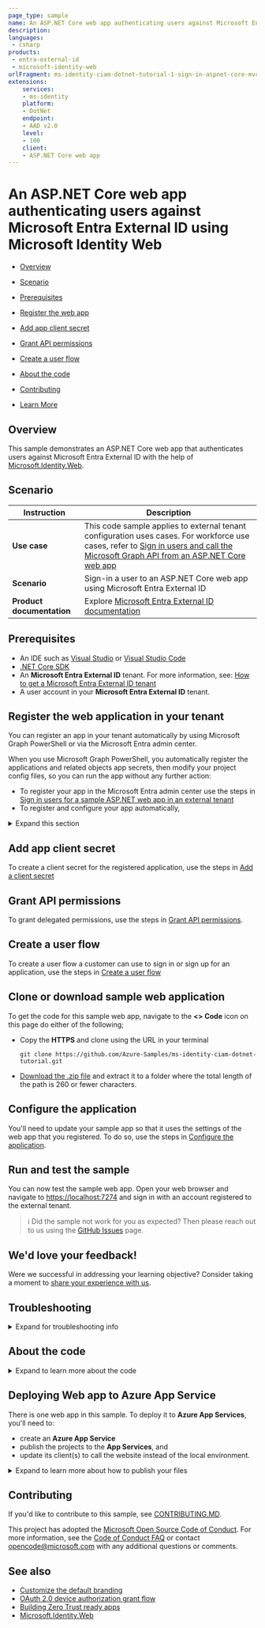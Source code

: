 ```yaml
---
page_type: sample
name: An ASP.NET Core web app authenticating users against Microsoft Entra External ID using Microsoft Identity Web
description: 
languages:
 - csharp
products:
 - entra-external-id
 - microsoft-identity-web
urlFragment: ms-identity-ciam-dotnet-tutorial-1-sign-in-aspnet-core-mvc
extensions:
    services: 
    - ms-identity
    platform: 
    - DotNet
    endpoint: 
    - AAD v2.0
    level: 
    - 100
    client: 
    - ASP.NET Core web app
---
```


# An ASP.NET Core web app authenticating users against Microsoft Entra External ID using Microsoft Identity Web

* [Overview](#overview)
* [Scenario](#scenario)
* [Prerequisites](#prerequisites)
* [Register the web app](#register-the-web-application-in-your-tenant)
* [Add app client secret](#add-app-client-secret)
* [Grant API permissions](#grant-api-permissions)
* [Create a user flow](#create-a-user-flow)

* [About the code](#about-the-code)
* [Contributing](#contributing)
* [Learn More](#learn-more)

## Overview

This sample demonstrates an ASP.NET Core web app that authenticates users against Microsoft Entra External ID with the help of [Microsoft.Identity.Web](https://github.com/AzureAD/microsoft-identity-web).

## Scenario

| Instruction | Description |
| --- | --- |
| **Use case** | This code sample applies to external tenant configuration uses cases. For workforce use cases, refer to [Sign in users and call the Microsoft Graph API from an ASP.NET Core web app](https://learn.microsoft.com/en-us/entra/identity-platform/quickstart-web-app-dotnet-core-sign-in) |
| **Scenario** | Sign-in a user to an ASP.NET Core web app using Microsoft Entra External ID |
| **Product documentation** | Explore  [Microsoft Entra External ID documentation](https://learn.microsoft.com/entra/external-id/customers/) |

## Prerequisites

* An IDE such as [Visual Studio](https://visualstudio.microsoft.com/downloads/) or [Visual Studio Code](https://code.visualstudio.com/download)
* [.NET Core SDK](https://www.microsoft.com/net/learn/get-started)
* An **Microsoft Entra External ID** tenant. For more information, see: [How to get a Microsoft Entra External ID tenant](https://learn.microsoft.com/entra/external-id/customers/how-to-create-customer-tenant-portal)
* A user account in your **Microsoft Entra External ID** tenant.

## Register the web application in your tenant

You can register an app in your tenant automatically by using Microsoft Graph PowerShell or via the Microsoft Entra admin center.

When you use Microsoft Graph PowerShell, you automatically register the applications and related objects app secrets, then modify your project config files, so you can run the app without any further action:

* To register your app in the Microsoft Entra admin center use the steps in [Sign in users for a sample ASP.NET web app in an external tenant](https://learn.microsoft.com/en-us/entra/external-id/customers/sample-web-app-dotnet-sign-in#register-the-web-app)
* To register and configure your app automatically,

<details>
   <summary>Expand this section</summary>

> :warning: If you have never used **Microsoft Graph PowerShell** before, we recommend you go through the [App Creation Scripts Guide](./AppCreationScripts/AppCreationScripts.md) once to ensure that your environment is prepared correctly for this step.

1. Ensure that you have [PowerShell 7](https://learn.microsoft.com/powershell/scripting/install/installing-powershell-on-windows?view=powershell-7.3) or later.
1. Run the script to create your Microsoft Entra application and configure the code of the sample application accordingly.
1. For interactive process -in PowerShell, run:

    ```PowerShell
    cd .\AppCreationScripts\
    .\Configure.ps1 -TenantId "[Optional] - your tenant id" -AzureEnvironmentName "[Optional] - Azure environment, defaults to 'Global'"
    ```

> Other ways of running the scripts are described in [App Creation Scripts guide](./AppCreationScripts/AppCreationScripts.md). The scripts also provide a guide to automated application registration, configuration and removal which can help in your CI/CD scenarios.

> :information_source: This sample can make use of client certificates. You can use **AppCreationScripts** to register a Microsoft Entra application with certificates. See: [How to use certificates instead of client secrets](./README-use-certificate.md)

</details>

## Add app client secret

To create a client secret for the registered application, use the steps in [Add a client secret](https://learn.microsoft.com/en-us/entra/external-id/customers/sample-web-app-dotnet-sign-in#add-app-client-secret)

## Grant API permissions

To grant delegated permissions, use the steps in [Grant API permissions](https://learn.microsoft.com/en-us/entra/external-id/customers/sample-web-app-dotnet-sign-in#grant-api-permissions).

## Create a user flow

To create a user flow a customer can use to sign in or sign up for an application, use the steps in [Create a user flow](https://learn.microsoft.com/en-us/entra/external-id/customers/sample-web-app-dotnet-sign-in#create-a-user-flow)

## Clone or download sample web application

To get the code for this sample web app, navigate to the **<> Code** icon on this page do either of the following;
- Copy the **HTTPS** and clone using the URL in your terminal

    ```console
    git clone https://github.com/Azure-Samples/ms-identity-ciam-dotnet-tutorial.git
    ```

- [Download the .zip file](https://github.com/Azure-Samples/ms-identity-ciam-dotnet-tutorial/archive/refs/heads/main.zip) and extract it to a folder where the total length of the path is 260 or fewer characters.

## Configure the application

You'll need to update your sample app so that it uses the settings of the web app that you registered. To do so, use the steps in [Configure the application](https://learn.microsoft.com/en-us/entra/external-id/customers/sample-web-app-dotnet-sign-in#configure-the-application).

## Run and test the sample

You can now test the sample web app. Open your web browser and navigate to <https://localhost:7274> and sign in with an account registered to the external tenant.

> :information_source: Did the sample not work for you as expected? Then please reach out to us using the [GitHub Issues](../../../../issues) page.

## We'd love your feedback!

Were we successful in addressing your learning objective? Consider taking a moment to [share your experience with us](https://forms.microsoft.com/Pages/DesignPageV2.aspx?subpage=design&m2=1&id=v4j5cvGGr0GRqy180BHbR9p5WmglDttMunCjrD00y3NUMlJETFFSQVQ4SjBGQk9aVUhPS0JUOUJUUi4u).

## Troubleshooting

<details>
	<summary>Expand for troubleshooting info</summary>


ASP.NET Core applications create session cookies that represent the identity of the caller. Some Safari users using iOS 12 had issues which are described in ASP.NET Core #4467 and the Web kit bugs database Bug 188165 - iOS 12 Safari breaks ASP.NET Core 2.1 OIDC authentication.

If your web site needs to be accessed from users using iOS 12, you probably want to disable the SameSite protection, but also ensure that state changes are protected with CSRF anti-forgery mechanism. See the how to fix section of Microsoft Security Advisory: iOS12 breaks social, WSFed and OIDC logins #4647

To provide feedback on or suggest features for Microsoft Entra ID, visit [User Voice page](https://feedback.azure.com/d365community/forum/79b1327d-d925-ec11-b6e6-000d3a4f06a4).
</details>

## About the code

<details>
	<summary>Expand to learn more about the code</summary>

This sample shows how to use the OpenID Connect ASP.NET Core middleware to sign in users from a single Microsoft Entra External ID tenant. The middleware is initialized in the `Program.cs` file by passing it the Client ID of the app, and the URL of the Microsoft Entra tenant where the app is registered. These values are  read from the `appsettings.json` file. The middleware takes care of:

- Downloading the Microsoft Entra metadata, finding the signing keys, and finding the issuer name for the tenant.
- Processing OpenID Connect sign-in responses by validating the signature and issuer in an incoming JWT, extracting the user's claims, and putting the claims in `ClaimsPrincipal.Current`.
- Integrating with the session cookie ASP.NET Core middleware to establish a session for the user.

You can trigger the middleware to send an OpenID Connect sign-in request by decorating a class or method with the `[Authorize]` attribute or by issuing a challenge (see the [AccountController.cs](https://github.com/aspnet/AspNetCore/blob/master/src/Azure/AzureAD/Authentication.AzureAD.UI/src/Areas/AzureAD/Controllers/AccountController.cs) file which is part of ASP.NET Core):

The middleware in this project is created as a part of the open-source [ASP.NET Core Security](https://github.com/aspnet/aspnetcore) project.

These steps are encapsulated in the [Microsoft.Identity.Web](https://github.com/AzureAD/microsoft-identity-web/wiki) library.

</details>

## Deploying Web app to Azure App Service

There is one web app in this sample. To deploy it to **Azure App Services**, you'll need to:

- create an **Azure App Service**
- publish the projects to the **App Services**, and
- update its client(s) to call the website instead of the local environment.

<details>
	<summary>Expand to learn more about how to publish your files</summary>

### Publish your files (ciam-aspnet-webapp)

#### Publish using Visual Studio

Follow the link to [Publish with Visual Studio](https://docs.microsoft.com/visualstudio/deployment/quickstart-deploy-to-azure).

#### Publish using Visual Studio Code

1. Install the Visual Studio Code extension [Azure App Service](https://marketplace.visualstudio.com/items?itemName=ms-azuretools.vscode-azureappservice).
1. Follow the link to [Publish with Visual Studio Code](https://docs.microsoft.com/aspnet/core/tutorials/publish-to-azure-webapp-using-vscode)

### Update the app registration

1. Navigate back to to the [Azure portal](https://portal.azure.com).
In the left-hand navigation pane, select the **Microsoft Entra ID** service, and then select **App registrations (Preview)**.
1. In the resulting screen, select the `ciam-aspnet-webapp` application.
1. In the app's registration screen, select **Authentication** in the menu.
    1. In the **Redirect URIs** section, update the reply URLs to match the site URL of your Azure deployment. For example:
        1. `https://ciam-aspnet-webapp.azurewebsites.net/`
        1. `https://ciam-aspnet-webapp.azurewebsites.net/signin-oidc`
    1. Update the **Front-channel logout URL** fields with the address of your service, for example [https://ciam-aspnet-webapp.azurewebsites.net](https://ciam-aspnet-webapp.azurewebsites.net)

> :warning: If your app is using an *in-memory* storage, **Azure App Services** will spin down your web site if it is inactive, and any records that your app was keeping will be empty. In addition, if you increase the instance count of your website, requests will be distributed among the instances. Your app's records, therefore, will not be the same on each instance.

</details>

## Contributing

If you'd like to contribute to this sample, see [CONTRIBUTING.MD](/CONTRIBUTING.md).

This project has adopted the [Microsoft Open Source Code of Conduct](https://opensource.microsoft.com/codeofconduct/). For more information, see the [Code of Conduct FAQ](https://opensource.microsoft.com/codeofconduct/faq/) or contact [opencode@microsoft.com](mailto:opencode@microsoft.com) with any additional questions or comments.

## See also

* [Customize the default branding](https://learn.microsoft.com/en-us/entra/external-id/customers/how-to-customize-branding-customers)
* [OAuth 2.0 device authorization grant flow](https://learn.microsoft.com/en-us/entra/identity-platform/v2-oauth2-device-code)
* [Building Zero Trust ready apps](https://learn.microsoft.com/en-us/security/zero-trust/deploy/identity)
* [Microsoft.Identity.Web](https://aka.ms/microsoft-identity-web)
